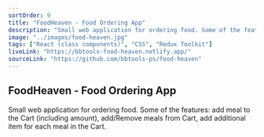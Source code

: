 ```yaml
---
sortOrder: 9
title: "FoodHeaven - Food Ordering App"
description: "Small web application for ordering food. Some of the features: add meal to the Cart (including amount), add/Remove meals from Cart, add additional item for each meal in the Cart."
image: "../images/food-heaven.jpg"
tags: ["React (class components)", "CSS", "Redux Toolkit"]
liveLink: "https://bbtools-food-heaven.netlify.app/"
sourceLink: "https://github.com/bbtools-ps/food-heaven"
---
```


## FoodHeaven - Food Ordering App

Small web application for ordering food. Some of the features: add meal to the Cart (including amount), add/Remove meals from Cart, add additional item for each meal in the Cart.
